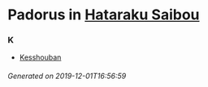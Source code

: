 # Padorus in [Hataraku Saibou](https://myanimelist.net/manga/91641/Hataraku_Saibou)

### K
* [Kesshouban](https://github.com/shadow578/Project-Padoru/blob/master/table-of-contents/characters/Kesshouban.md)

###### Generated on 2019-12-01T16:56:59

